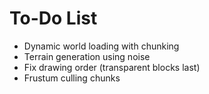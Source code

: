 # To-Do List
- Dynamic world loading with chunking
- Terrain generation using noise
- Fix drawing order (transparent blocks last)
- Frustum culling chunks 
